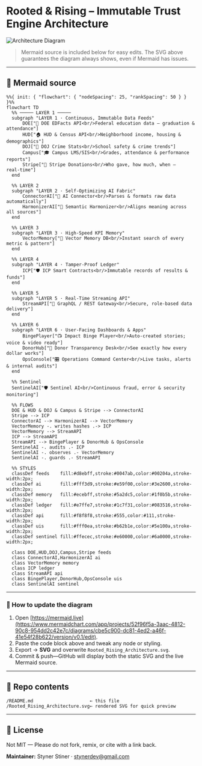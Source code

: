 # Rooted & Rising – Immutable Trust Engine Architecture

![Architecture Diagram](Rooted_Rising_Architecture.svg)

> Mermaid source is included below for easy edits.
> The SVG above guarantees the diagram always shows, even if Mermaid has issues.

---

## 📐 Mermaid source

```mermaid
%%{ init: { "flowchart": { "nodeSpacing": 25, "rankSpacing": 50 } } }%%
flowchart TD
  %% ───── LAYER 1 ─────
  subgraph "LAYER 1 · Continuous, Immutable Data Feeds"
      DOE["📘 DOE EDFacts API<br/>Federal education data — graduation & attendance"]
      HUD["🏠 HUD & Census API<br/>Neighborhood income, housing & demographics"]
      DOJ["🚨 DOJ Crime Stats<br/>School safety & crime trends"]
      Campus["🎓 Campus LMS/SIS<br/>Grades, attendance & performance reports"]
      Stripe["💸 Stripe Donations<br/>Who gave, how much, when — real‑time"]
  end

  %% LAYER 2
  subgraph "LAYER 2 · Self‑Optimizing AI Fabric"
      ConnectorAI["🔗 AI Connector<br/>Parses & formats raw data automatically"]
      HarmonizerAI["🔎 Semantic Harmonizer<br/>Aligns meaning across all sources"]
  end

  %% LAYER 3
  subgraph "LAYER 3 · High‑Speed KPI Memory"
      VectorMemory["🧠 Vector Memory DB<br/>Instant search of every metric & pattern"]
  end

  %% LAYER 4
  subgraph "LAYER 4 · Tamper‑Proof Ledger"
      ICP["🛡️ ICP Smart Contracts<br/>Immutable records of results & funds"]
  end

  %% LAYER 5
  subgraph "LAYER 5 · Real‑Time Streaming API"
      StreamAPI["🚦 GraphQL / REST Gateway<br/>Secure, role‑based data delivery"]
  end

  %% LAYER 6
  subgraph "LAYER 6 · User‑Facing Dashboards & Apps"
      BingePlayer["📺 Impact Binge Player<br/>Auto‑created stories; voice & video ready"]
      DonorHub["🎁 Donor Transparency Desk<br/>See exactly how every dollar works"]
      OpsConsole["🎛️ Operations Command Center<br/>Live tasks, alerts & internal audits"]
  end

  %% Sentinel
  SentinelAI["🛡️ Sentinel AI<br/>Continuous fraud, error & security monitoring"]

  %% FLOWS
  DOE & HUD & DOJ & Campus & Stripe --> ConnectorAI
  Stripe --> ICP
  ConnectorAI --> HarmonizerAI --> VectorMemory
  VectorMemory -. writes hashes .-> ICP
  VectorMemory --> StreamAPI
  ICP --> StreamAPI
  StreamAPI --> BingePlayer & DonorHub & OpsConsole
  SentinelAI -. audits .- ICP
  SentinelAI -. observes .- VectorMemory
  SentinelAI -. guards .- StreamAPI

  %% STYLES
  classDef feeds    fill:#d8ebff,stroke:#0047ab,color:#00204a,stroke-width:2px;
  classDef ai       fill:#fff3d9,stroke:#e59f00,color:#3e2600,stroke-width:2px;
  classDef memory   fill:#ecebff,stroke:#5a2dc5,color:#1f0b5b,stroke-width:2px;
  classDef ledger   fill:#e7ffe7,stroke:#1c7f31,color:#083516,stroke-width:2px;
  classDef api      fill:#f8f8f8,stroke:#555,color:#111,stroke-width:2px;
  classDef uis      fill:#fff0ea,stroke:#b62b1e,color:#5e100a,stroke-width:2px;
  classDef sentinel fill:#ffecec,stroke:#e60000,color:#6a0000,stroke-width:2px;

  class DOE,HUD,DOJ,Campus,Stripe feeds
  class ConnectorAI,HarmonizerAI ai
  class VectorMemory memory
  class ICP ledger
  class StreamAPI api
  class BingePlayer,DonorHub,OpsConsole uis
  class SentinelAI sentinel
```

---

### 🔄 How to update the diagram

1. Open [https://mermaid.live](https://www.mermaidchart.com/app/projects/52f96f5a-3aac-4812-90c8-954dd2c42e7c/diagrams/cbe5c900-dc81-4ed2-a46f-41e54f28b622/version/v0.1/edit).
2. Paste the code block above and tweak any node or styling.
3. Export → **SVG** and overwrite `Rooted_Rising_Architecture.svg`.
4. Commit & push—GitHub will display both the static SVG and the live Mermaid source.

---

## 📁 Repo contents

```
/README.md                     ← this file
/Rooted_Rising_Architecture.svg← rendered SVG for quick preview
```

---

## 📝 License

Not MIT — Please do not fork, remix, or cite with a link back.

**Maintainer:** Styner Stiner · [stynerdev@gmail.com](mailto:stynerdev@gmail.com)
